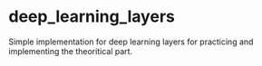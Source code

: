 # deep_learning_layers
Simple implementation for deep learning layers for practicing and implementing the theoritical part.

